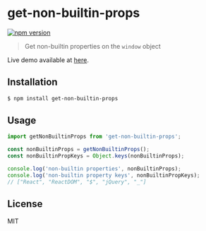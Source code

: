 # get-non-builtin-props

[![npm version](https://img.shields.io/npm/v/get-non-builtin-props.svg)](https://www.npmjs.com/package/get-non-builtin-props)

> Get non-builtin properties on the `window` object

Live demo available at [here](https://keqingrong.github.io/get-non-builtin-props/example/index.html).

## Installation

```sh
$ npm install get-non-builtin-props
```

## Usage

```js
import getNonBuiltinProps from 'get-non-builtin-props';

const nonBuiltinProps = getNonBuiltinProps();
const nonBuiltinPropKeys = Object.keys(nonBuiltinProps);

console.log('non-builtin properties', nonBuiltinProps);
console.log('non-builtin property keys', nonBuiltinPropKeys);
// ["React", "ReactDOM", "$", "jQuery", "_"]
```

## License

MIT
